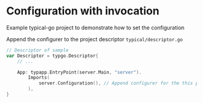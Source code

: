 # Configuration with invocation

Example typical-go project to demonstrate how to set the configuration

Append the configurer to the project descriptor `typical/descriptor.go`
```go
// Descriptor of sample
var Descriptor = typgo.Descriptor{
	// ...

	App: typapp.EntryPoint(server.Main, "server").
		Imports(
			server.Configuration(), // Append configurer for the this project
		),
}
```
